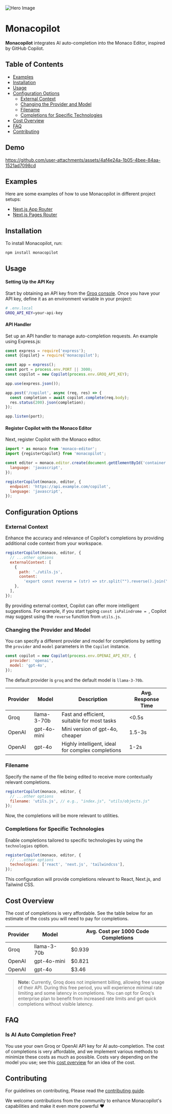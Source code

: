 ![Hero Image](https://i.postimg.cc/PrsQ1KLb/Frame-1.png)

# Monacopilot

**Monacopilot** integrates AI auto-completion into the Monaco Editor, inspired by GitHub Copilot.

## Table of Contents

- [Examples](#examples)
- [Installation](#installation)
- [Usage](#usage)
- [Configuration Options](#configuration-options)
  - [External Context](#external-context)
  - [Changing the Provider and Model](#changing-the-provider-and-model)
  - [Filename](#filename)
  - [Completions for Specific Technologies](#completions-for-specific-technologies)
- [Cost Overview](#cost-overview)
- [FAQ](#faq)
- [Contributing](#contributing)

## Demo

https://github.com/user-attachments/assets/4af4e24a-1b05-4bee-84aa-1521ad7098cd

## Examples

Here are some examples of how to use Monacopilot in different project setups:

- [Next.js App Router](https://github.com/arshad-yaseen/monacopilot/tree/main/examples/nextjs/app-router)
- [Next.js Pages Router](https://github.com/arshad-yaseen/monacopilot/tree/main/examples/nextjs/pages-router)

## Installation

To install Monacopilot, run:

```bash
npm install monacopilot
```

## Usage

#### Setting Up the API Key

Start by obtaining an API key from the [Groq console](https://console.groq.com/keys). Once you have your API key, define it as an environment variable in your project:

```bash
# .env.local
GROQ_API_KEY=your-api-key
```

#### API Handler

Set up an API handler to manage auto-completion requests. An example using Express.js:

```javascript
const express = require('express');
const {Copilot} = require('monacopilot');

const app = express();
const port = process.env.PORT || 3000;
const copilot = new Copilot(process.env.GROQ_API_KEY);

app.use(express.json());

app.post('/copilot', async (req, res) => {
  const completion = await copilot.complete(req.body);
  res.status(200).json(completion);
});

app.listen(port);
```

#### Register Copilot with the Monaco Editor

Next, register Copilot with the Monaco editor.

```javascript
import * as monaco from 'monaco-editor';
import {registerCopilot} from 'monacopilot';

const editor = monaco.editor.create(document.getElementById('container'), {
  language: 'javascript',
});

registerCopilot(monaco, editor, {
  endpoint: 'https://api.example.com/copilot',
  language: 'javascript',
});
```

## Configuration Options

### External Context

Enhance the accuracy and relevance of Copilot's completions by providing additional code context from your workspace.

```javascript
registerCopilot(monaco, editor, {
  // ...other options
  externalContext: [
    {
      path: './utils.js',
      content:
        'export const reverse = (str) => str.split("").reverse().join("")',
    },
  ],
});
```

By providing external context, Copilot can offer more intelligent suggestions. For example, if you start typing `const isPalindrome = `, Copilot may suggest using the `reverse` function from `utils.js`.

### Changing the Provider and Model

You can specify a different provider and model for completions by setting the `provider` and `model` parameters in the `Copilot` instance.

```javascript
const copilot = new Copilot(process.env.OPENAI_API_KEY, {
  provider: 'openai',
  model: 'gpt-4o',
});
```

The default provider is `groq` and the default model is `llama-3-70b`.

| Provider | Model       | Description                                       | Avg. Response Time |
| -------- | ----------- | ------------------------------------------------- | ------------------ |
| Groq     | llama-3-70b | Fast and efficient, suitable for most tasks       | <0.5s              |
| OpenAI   | gpt-4o-mini | Mini version of gpt-4o, cheaper                   | 1.5-3s             |
| OpenAI   | gpt-4o      | Highly intelligent, ideal for complex completions | 1-2s               |

### Filename

Specify the name of the file being edited to receive more contextually relevant completions.

```javascript
registerCopilot(monaco, editor, {
  // ...other options
  filename: 'utils.js', // e.g., "index.js", "utils/objects.js"
});
```

Now, the completions will be more relevant to utilities.

### Completions for Specific Technologies

Enable completions tailored to specific technologies by using the `technologies` option.

```javascript
registerCopilot(monaco, editor, {
  // ...other options
  technologies: ['react', 'next.js', 'tailwindcss'],
});
```

This configuration will provide completions relevant to React, Next.js, and Tailwind CSS.

## Cost Overview

The cost of completions is very affordable. See the table below for an estimate of the costs you will need to pay for completions.

| Provider | Model       | Avg. Cost per 1000 Code Completions |
| -------- | ----------- | ----------------------------------- |
| Groq     | llama-3-70b | $0.939                              |
| OpenAI   | gpt-4o-mini | $0.821                              |
| OpenAI   | gpt-4o      | $3.46                               |

> **Note:** Currently, Groq does not implement billing, allowing free usage of their API. During this free period, you will experience minimal rate limiting and some latency in completions. You can opt for Groq's enterprise plan to benefit from increased rate limits and get quick completions without visible latency.

## FAQ

### Is AI Auto Completion Free?

You use your own Groq or OpenAI API key for AI auto-completion. The cost of completions is very affordable, and we implement various methods to minimize these costs as much as possible. Costs vary depending on the model you use; see this [cost overview](#cost-overview) for an idea of the cost.

## Contributing

For guidelines on contributing, Please read the [contributing guide](https://github.com/arshad-yaseen/monacopilot/blob/main/CONTRIBUTING.md).

We welcome contributions from the community to enhance Monacopilot's capabilities and make it even more powerful ❤️
